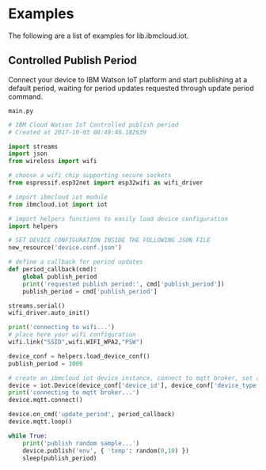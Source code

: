 # Examples

The following are a list of examples for lib.ibmcloud.iot.

## Controlled Publish Period


Connect your device to IBM Watson IoT platform and start publishing at a default period, waiting for period updates requested through update period command.



```main.py```

```python
# IBM Cloud Watson IoT Controlled publish period 
# Created at 2017-10-03 08:49:48.182639

import streams
import json
from wireless import wifi

# choose a wifi chip supporting secure sockets
from espressif.esp32net import esp32wifi as wifi_driver

# import ibmcloud iot module
from ibmcloud.iot import iot

# import helpers functions to easily load device configuration
import helpers

# SET DEVICE CONFIGURATION INSIDE THE FOLLOWING JSON FILE
new_resource('device.conf.json')

# define a callback for period updates
def period_callback(cmd):
    global publish_period
    print('requested publish period:', cmd['publish_period'])
    publish_period = cmd['publish_period']

streams.serial()
wifi_driver.auto_init()

print('connecting to wifi...')
# place here your wifi configuration
wifi.link("SSID",wifi.WIFI_WPA2,"PSW")

device_conf = helpers.load_device_conf()
publish_period = 3000

# create an ibmcloud iot device instance, connect to mqtt broker, set a command callback and start mqtt reception loop
device = iot.Device(device_conf['device_id'], device_conf['device_type'], device_conf['organization'], device_conf['auth_token'])
print('connecting to mqtt broker...')
device.mqtt.connect()

device.on_cmd('update_period', period_callback)
device.mqtt.loop()

while True:
    print('publish random sample...')
    device.publish('env', { 'temp': random(0,10) })
    sleep(publish_period)

```
<!--stackedit_data:
eyJoaXN0b3J5IjpbMTE5NTYxNjA3N119
-->
